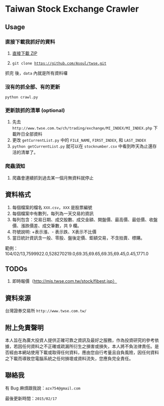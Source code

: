# Taiwan Stock Exchange Crawler

## Usage

### 直接下載我抓好的資料

1. [直接下載 ZIP](https://github.com/Asoul/twse/archive/master.zip)

2. <code>git clone https://github.com/Asoul/twse.git</code> 

抓完
後，`data` 內就是所有資料囉

### 沒有的抓全部、有的更新

<code>python crawl.py</code>

### 更新該抓的清單 (optional)

1. 先去 `http://www.twse.com.tw/ch/trading/exchange/MI_INDEX/MI_INDEX.php` 下載昨日全部資料
2. 更改 `getCurrentList.py` 中的 `FILE_NAME`, `FIRST_INDEX`, 和 `LAST_INDEX`
3. <code>python getCurrentList.py</code> 就可以在 `stocknumber.csv` 中看到昨天為止還存活的清單了。

### 爬蟲須知

1. 爬蟲會連續抓到過去某一個月無資料就停止

## 資料格式

1. 每個檔案的檔名 `XXX.csv`，`XXX` 是股票編號
2. 每個檔案中有數列，每列為一天交易的資訊
3. 每列包含：交易日期、成交股數、成交金額、開盤價、最高價、最低價、收盤價、漲跌價差、成交筆數，共 9 欄。
4. 符號說明: +表示漲、- 表示跌、X表示不比價
5. 當日統計資訊含一般、零股、盤後定價、鉅額交易，不含拍賣、標購。

範例：104/02/13,7599922.0,528270219.0,69.35,69.65,69.35,69.45,0.45,1771.0

## TODOs

1. 即時報價（http://mis.twse.com.tw/stock/fibest.jsp）

## 資料來源

台灣證券交易所 `http://www.twse.com.tw/`

## 附上免責聲明

本人旨在為廣大投資人提供正確可靠之資訊及最好之服務，作為投資研究的參考依據，若因任何資料之不正確或疏漏所衍生之損害或損失，本人將不負法律責任。是否經由本網站使用下載或取得任何資料，應由您自行考量且自負風險，因任何資料之下載而導致您電腦系統之任何損壞或資料流失，您應負完全責任。

## 聯絡我

有 Bug 麻煩跟我說：`azx754@gmail.com`

最後更新時間：`2015/02/17`